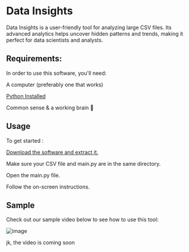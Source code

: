 # Data Insights

Data Insights is a user-friendly tool for analyzing large CSV files. Its advanced analytics helps uncover hidden patterns and trends, making it perfect for data scientists and analysts.


## Requirements:

In order to use this software, you'll need:

A computer (preferably one that works)

<a href="https://www.python.org/downloads/">Python Installed</a>

Common sense & a working brain 🧠


## Usage

To get started :

<a href="https://github.com/VarunBanka/Data-Insights/archive/refs/heads/main.zip">Download the software and extract it.</a>

Make sure your CSV file and main.py are in the same directory.

Open the main.py file.

Follow the on-screen instructions.


## Sample

Check out our sample video below to see how to use this tool:

![image](https://user-images.githubusercontent.com/88031057/230408614-5dcf3abb-50ab-42de-b8ec-d962b461e5d6.png)

jk, the video is coming soon
